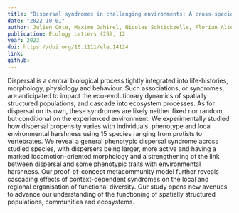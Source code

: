```yaml
---
title: "Dispersal syndromes in challenging environments: A cross-species experiment"
date: "2022-10-01"
author: Julien Cote, Maxime Dahirel, Nicolas Schtickzelle, Florian Altermatt, Armelle Ansart, Simon Blanchet, Alexis S. Chaine, Frederik De Laender, Jonathan De Raedt, Bart Haegeman, Staffan Jacob, Oliver Kaltz, Estelle Laurent, Chelsea J. Little, Luc Madec, Florent Manzi, Stefano Masier, Felix Pellerin, Frank Pennekamp, Lieven Therry, Alexandre Vong, Laurane Winandy, Dries Bonte, Emanuel A. Fronhofer, Delphine Legrand
publication: Ecology Letters (25), 12
year: 2023
doi: https://doi.org/10.1111/ele.14124
link: 
github:
---
```


Dispersal is a central biological process tightly integrated into life-histories, morphology, physiology and behaviour. Such associations, or syndromes, are anticipated to impact the eco-evolutionary dynamics of spatially structured populations, and cascade into ecosystem processes. As for dispersal on its own, these syndromes are likely neither fixed nor random, but conditional on the experienced environment. We experimentally studied how dispersal propensity varies with individuals' phenotype and local environmental harshness using 15 species ranging from protists to vertebrates. We reveal a general phenotypic dispersal syndrome across studied species, with dispersers being larger, more active and having a marked locomotion-oriented morphology and a strengthening of the link between dispersal and some phenotypic traits with environmental harshness. Our proof-of-concept metacommunity model further reveals cascading effects of context-dependent syndromes on the local and regional organisation of functional diversity. Our study opens new avenues to advance our understanding of the functioning of spatially structured populations, communities and ecosystems.


